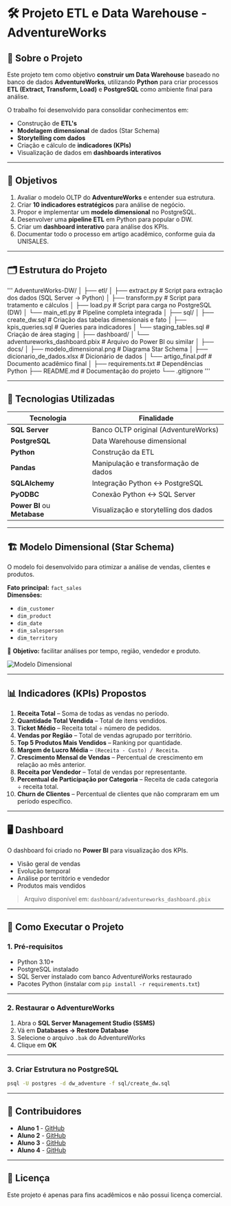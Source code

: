# 🛠️ Projeto ETL e Data Warehouse - AdventureWorks

## 📖 Sobre o Projeto
Este projeto tem como objetivo **construir um Data Warehouse** baseado no banco de dados **AdventureWorks**, utilizando **Python** para criar processos **ETL (Extract, Transform, Load)** e **PostgreSQL** como ambiente final para análise.  

O trabalho foi desenvolvido para consolidar conhecimentos em:
- Construção de **ETL's**
- **Modelagem dimensional** de dados (Star Schema)
- **Storytelling com dados**
- Criação e cálculo de **indicadores (KPIs)**
- Visualização de dados em **dashboards interativos**

---

## 🎯 Objetivos
1. Avaliar o modelo OLTP do **AdventureWorks** e entender sua estrutura.
2. Criar **10 indicadores estratégicos** para análise de negócio.
3. Propor e implementar um **modelo dimensional** no PostgreSQL.
4. Desenvolver uma **pipeline ETL** em Python para popular o DW.
5. Criar um **dashboard interativo** para análise dos KPIs.
6. Documentar todo o processo em artigo acadêmico, conforme guia da UNISALES.

---

## 🗂️ Estrutura do Projeto

'''
AdventureWorks-DW/
│
├── etl/
│   ├── extract.py           # Script para extração dos dados (SQL Server → Python)
│   ├── transform.py         # Script para tratamento e cálculos
│   ├── load.py              # Script para carga no PostgreSQL (DW)
│   └── main_etl.py          # Pipeline completa integrada
│
├── sql/
│   ├── create_dw.sql        # Criação das tabelas dimensionais e fato
│   ├── kpis_queries.sql     # Queries para indicadores
│   └── staging_tables.sql   # Criação de área staging
│
├── dashboard/
│   └── adventureworks_dashboard.pbix   # Arquivo do Power BI ou similar
│
├── docs/
│   ├── modelo_dimensional.png         # Diagrama Star Schema
│   ├── dicionario_de_dados.xlsx       # Dicionário de dados
│   └── artigo_final.pdf               # Documento acadêmico final
│
├── requirements.txt        # Dependências Python
├── README.md               # Documentação do projeto
└── .gitignore
'''


---

## 🔧 Tecnologias Utilizadas
| Tecnologia | Finalidade |
|-------------|------------|
| **SQL Server** | Banco OLTP original (AdventureWorks) |
| **PostgreSQL** | Data Warehouse dimensional |
| **Python** | Construção da ETL |
| **Pandas** | Manipulação e transformação de dados |
| **SQLAlchemy** | Integração Python ↔ PostgreSQL |
| **PyODBC** | Conexão Python ↔ SQL Server |
| **Power BI** ou **Metabase** | Visualização e storytelling dos dados |

---

## 🏗️ Modelo Dimensional (Star Schema)
O modelo foi desenvolvido para otimizar a análise de vendas, clientes e produtos.  

**Fato principal:** `fact_sales`  
**Dimensões:**
- `dim_customer`  
- `dim_product`  
- `dim_date`  
- `dim_salesperson`  
- `dim_territory`

📌 **Objetivo:** facilitar análises por tempo, região, vendedor e produto.

![Modelo Dimensional](docs/modelo_dimensional.png)

---

## 📊 Indicadores (KPIs) Propostos
1. **Receita Total** – Soma de todas as vendas no período.
2. **Quantidade Total Vendida** – Total de itens vendidos.
3. **Ticket Médio** – Receita total ÷ número de pedidos.
4. **Vendas por Região** – Total de vendas agrupado por território.
5. **Top 5 Produtos Mais Vendidos** – Ranking por quantidade.
6. **Margem de Lucro Média** – `(Receita - Custo) / Receita`.
7. **Crescimento Mensal de Vendas** – Percentual de crescimento em relação ao mês anterior.
8. **Receita por Vendedor** – Total de vendas por representante.
9. **Percentual de Participação por Categoria** – Receita de cada categoria ÷ receita total.
10. **Churn de Clientes** – Percentual de clientes que não compraram em um período específico.

---

## 🖥️ Dashboard

O dashboard foi criado no **Power BI** para visualização dos KPIs.

* Visão geral de vendas
* Evolução temporal
* Análise por território e vendedor
* Produtos mais vendidos

> Arquivo disponível em: `dashboard/adventureworks_dashboard.pbix`

---

## 🚀 Como Executar o Projeto

### **1. Pré-requisitos**

* Python 3.10+
* PostgreSQL instalado
* SQL Server instalado com banco AdventureWorks restaurado
* Pacotes Python (instalar com `pip install -r requirements.txt`)

---

### **2. Restaurar o AdventureWorks**

1. Abra o **SQL Server Management Studio (SSMS)**
2. Vá em **Databases → Restore Database**
3. Selecione o arquivo `.bak` do AdventureWorks
4. Clique em **OK**

---

### **3. Criar Estrutura no PostgreSQL**

```bash
psql -U postgres -d dw_adventure -f sql/create_dw.sql
```

---

## 🤝 Contribuidores

* **Aluno 1** - [GitHub](https://github.com/aluno1)
* **Aluno 2** - [GitHub](https://github.com/aluno2)
* **Aluno 3** - [GitHub](https://github.com/aluno3)
* **Aluno 4** - [GitHub](https://github.com/aluno4)

---

## 📄 Licença

Este projeto é apenas para fins acadêmicos e não possui licença comercial.

```

